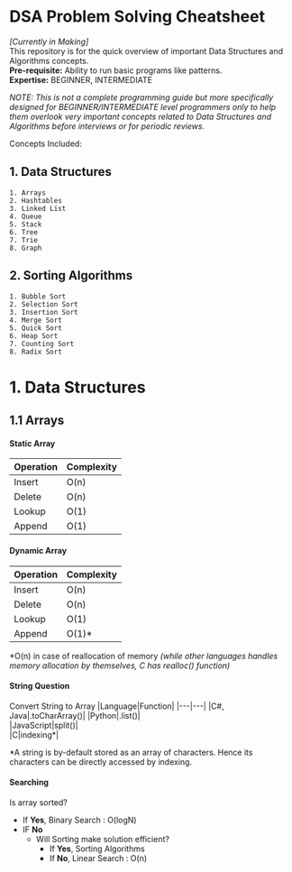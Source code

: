 # DSA Problem Solving Cheatsheet
*[Currently in Making]*  
This repository is for the quick overview of important Data Structures and Algorithms concepts.  
**Pre-requisite:** Ability to run basic programs like patterns.  
**Expertise:** BEGINNER, INTERMEDIATE  

*NOTE: This is not a complete programming guide but more specifically designed for BEGINNER/INTERMEDIATE level programmers only to help them overlook very important concepts related to Data Structures and Algorithms before interviews or for periodic reviews.*  

Concepts Included:  
## 1. Data Structures
    1. Arrays  
    2. Hashtables
    3. Linked List  
    4. Queue  
    5. Stack  
    6. Tree  
    7. Trie  
    8. Graph  
 
## 2. Sorting Algorithms  
    1. Bubble Sort  
    2. Selection Sort  
    3. Insertion Sort  
    4. Merge Sort  
    5. Quick Sort  
    6. Heap Sort  
    7. Counting Sort  
    8. Radix Sort  

# 1. Data Structures

## 1.1 Arrays

#### Static Array 
|Operation|Complexity|
|---|---|
|Insert|O(n)|  
|Delete|O(n)|  
|Lookup|O(1)|  
|Append|O(1)|  

#### Dynamic Array  
|Operation|Complexity|
|---|---|
|Insert|O(n)|  
|Delete|O(n)|  
|Lookup|O(1)|
|Append|O(1)\*|  
  
\*O(n) in case of reallocation of memory *(while other languages handles memory allocation by themselves, C has realloc() function)*


#### String Question
Convert String to Array 
|Language|Function|
|---|---|
|C#, Java|.toCharArray()|
|Python|.list()|  
|JavaScript|split()|  
|C|indexing\*|  
  
\*A string is by-default stored as an array of characters. Hence its characters can be directly accessed by indexing.

#### Searching
Is array sorted?  
  - If **Yes**, Binary Search : O(logN)
  - IF **No**
    - Will Sorting make solution efficient?   
      - If **Yes**, Sorting Algorithms
      - If **No**, Linear Search : O(n)
